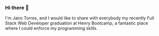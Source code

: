 ### Hi there 👋

I'm Jairo Torres, and I would like to share with everybody my recently Full Stack Web Developer graduation at Henry Bootcamp, a fantastic place where I could enforce my programming skills.
<!--
**Jt2572/Jt2572** is a ✨ _special_ ✨ repository because its `README.md` (this file) appears on your GitHub profile.

Here are some ideas to get you started:

- 🔭 I’m currently working on ...
- 🌱 I’m currently learning ...
- 👯 I’m looking to collaborate on ...
- 🤔 I’m looking for help with ...
- 💬 Ask me about ...
- 📫 How to reach me: ...
- 😄 Pronouns: ...
- ⚡ Fun fact: ...
-->
